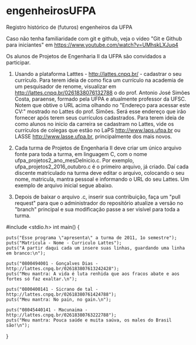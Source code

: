 # engenheirosUFPA
Registro histórico de (futuros) engenheiros da UFPA

Caso não tenha familiaridade com git e github, veja o vídeo "Git e Github para iniciantes" em https://www.youtube.com/watch?v=UMhskLXJuq4

Os alunos de Projetos de Engenharia II da UFPA são convidados a participar.

1) Usando a plataforma Latttes - http://lattes.cnpq.br/ - cadastrar o seu currículo. Para terem ideia de como fica um currículo na academia de um pesquisador de renome, visualizar em http://lattes.cnpq.br/0261838076132788 o do prof. Antonio José Simões Costa, paraense, formado pela UFPA e atualmente professor da UFSC. Notem que obtive o URL acima olhando no "Endereço para acessar este CV:" mostrado no Lattes do prof. Simões. Será esse endereço que irão fornecer após terem seus currículos cadastrados. Para terem ideia de como alunos no inicio da carreira se cadastram no Lattes, vide os currículos de colegas que estão no LaPS http://www.laps.ufpa.br ou LASSE  http://www.lasse.ufpa.br, principalmente dos mais novos.

2) Cada turma de Projetos de Engenharia II deve criar um único arquivo fonte para toda a turma, em linguagem C, com o nome ufpa_projetos2_ano_mesDeInicio.c. Por exemplo, ufpa_projetos2_2016_outubro.c é o primeiro arquivo, já criado. Daí cada discente matriculado na turma deve editar o arquivo, colocando o seu nome, matricula, mantra pessoal e informando o URL do seu Lattes. Um exemplo de arquivo inicial segue abaixo.

3) Depois de baixar o arquivo .c, inserir sua contribuição, faça um "pull request" para que o administrador do repositório atualize a versão no "branch" principal e sua modificação passe a ser visível para toda a turma.

\#include <stdio.h>
int main() {

	puts("Esse programa \"apresenta\" a turma de 2011, 1o semestre");
	puts("Matricula - Nome - Curriculo Lattes");
	puts("A partir daqui cada um insere suas linhas, guardando uma linha em branco:\n");

	puts("0800494001 - Gonçalves Dias - http://lattes.cnpq.br/026183807613242428");
	puts("Meu mantra: A vida é luta renhida que aos fracos abate e aos fortes só faz exaltar.\n");

	puts("0800400141 - Sicrano de tal - http://lattes.cnpq.br/02618380761424788");
	puts("Meu mantra: No pain, no gain.\n");

	puts("08045440141 - Macunaima - http://lattes.cnpq.br/02618380763222788");
	puts("Meu mantra: Pouca saúde e muita saúva, os males do Brasil são!\n");
}
